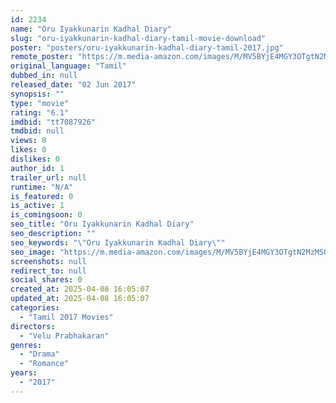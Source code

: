 ```yaml
---
id: 2234
name: "Oru Iyakkunarin Kadhal Diary"
slug: "oru-iyakkunarin-kadhal-diary-tamil-movie-download"
poster: "posters/oru-iyakkunarin-kadhal-diary-tamil-2017.jpg"
remote_poster: "https://m.media-amazon.com/images/M/MV5BYjE4MGY3OTgtN2MzMS00ZjBmLWIwNDctYzgzMGNkMDE3MzI0XkEyXkFqcGdeQXVyMzYxOTQ3MDg@._V1_SX300.jpg"
original_language: "Tamil"
dubbed_in: null
released_date: "02 Jun 2017"
synopsis: ""
type: "movie"
rating: "6.1"
imdbid: "tt7087926"
tmdbid: null
views: 0
likes: 0
dislikes: 0
author_id: 1
trailer_url: null
runtime: "N/A"
is_featured: 0
is_active: 1
is_comingsoon: 0
seo_title: "Oru Iyakkunarin Kadhal Diary"
seo_description: ""
seo_keywords: "\"Oru Iyakkunarin Kadhal Diary\""
seo_image: "https://m.media-amazon.com/images/M/MV5BYjE4MGY3OTgtN2MzMS00ZjBmLWIwNDctYzgzMGNkMDE3MzI0XkEyXkFqcGdeQXVyMzYxOTQ3MDg@._V1_SX300.jpg"
screenshots: null
redirect_to: null
social_shares: 0
created_at: 2025-04-08 16:05:07
updated_at: 2025-04-08 16:05:07
categories:
  - "Tamil 2017 Movies"
directors:
  - "Velu Prabhakaran"
genres:
  - "Drama"
  - "Romance"
years:
  - "2017"
---
```

